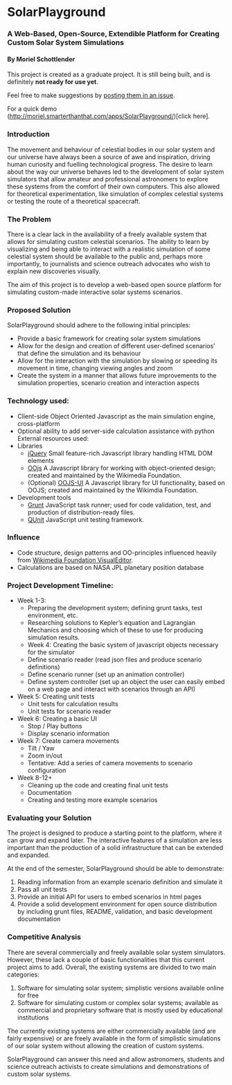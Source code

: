 # SolarPlayground
### A Web-Based, Open-Source, Extendible Platform for Creating Custom Solar System Simulations
#### By Moriel Schottlender

This project is created as a graduate project. It is still being built, and is definitely **not ready for use yet**.

Feel free to make suggestions by [posting them in an issue](https://github.com/mooeypoo/SolarPlayground/issues).

For a quick demo (http://moriel.smarterthanthat.com/apps/SolarPlayground/)[click here].

### Introduction

The movement and behaviour of celestial bodies in our solar system and our universe have always been a source of awe and inspiration, driving human curiosity and fuelling technological progress. The desire to learn about the way our universe behaves led to the development of solar system simulators that allow amateur and professional astronomers to explore these systems from the comfort of their own computers. This also allowed for theoretical experimentation, like simulation of complex celestial systems or testing the route of a theoretical spacecraft.

### The Problem

There is a clear lack in the availability of a freely available system that allows for simulating custom celestial scenarios. The ability to learn by visualizing and being able to interact with a realistic simulation of some celestial system should be available to the public and, perhaps more importantly, to journalists and science outreach advocates who wish to explain new discoveries visually.

The aim of this project is to develop a web-based open source platform for simulating custom-made interactive solar systems scenarios.

### Proposed Solution

SolarPlayground should adhere to the following initial principles:

* Provide a basic framework for creating solar system simulations
* Allow for the design and creation of different user-defined scenarios’ that define the simulation and its behaviour
* Allow for the interaction with the simulation by slowing or speeding its movement in time, changing viewing angles and zoom
* Create the system in a manner that allows future improvements to the simulation properties, scenario creation and interaction aspects

### Technology used:

* Client-side Object Oriented Javascript as the main simulation engine, cross-platform
* Optional ability to add server-side calculation assistance with python
External resources used:
* Libraries
  * [jQuery](http://jquery.com/) Small feature-rich Javascript library handling HTML DOM elements
  * [OOjs](http://www.mediawiki.org/wiki/OOjs) A Javascript library for working with object-oriented design; created and maintained by the Wikimedia Foundation.
  * (Optional) [OOJS-UI](http://www.mediawiki.org/wiki/OOjs_UI) A Javascript library for UI functionality, based on OOJS; created and maintained by the Wikimdia Foundation.
* Development tools
  * [Grunt](http://gruntjs.com/) JavaScript task runner; used for code validation, test, and production of distribution-ready files.
  * [QUnit](http://qunitjs.com/) JavaScript unit testing framework.

### Influence
* Code structure, design patterns and OO-principles influenced heavily from [Wikimedia Foundation VisualEditor](http://www.mediawiki.org/wiki/VisualEditor).
* Calculations are based on NASA JPL planetary position database

### Project Development Timeline:
* Week 1-3:
  * Preparing the development system; defining grunt tasks, test environment, etc.
  * Researching solutions to Kepler’s equation and Lagrangian Mechanics and choosing which of these to use for producing simulation results.
  * Week 4: Creating the basic system of javascript objects necessary for the simulator
  * Define scenario reader (read json files and produce scenario definitions)
  * Define scenario runner (set up an animation controller)
  * Define system controller (set up an object the user can easily embed on a web page and interact with scenarios through an API)
* Week 5: Creating unit tests
  * Unit tests for calculation results
  * Unit tests for scenario reader
* Week 6: Creating a basic UI
  * Stop / Play buttons
  * Display scenario information
* Week 7: Create camera movements
  * Tilt / Yaw
  * Zoom in/out
  * Tentative: Add a series of camera movements to scenario configuration
* Week 8-12+
  * Cleaning up the code and creating final unit tests
  * Documentation
  * Creating and testing more example scenarios

### Evaluating your Solution

The project is designed to produce a starting point to the platform, where it can grow and expand later. The interactive features of a simulation are less important than the production of a solid infrastructure that can be extended and expanded.

At the end of the semester, SolarPlayground should be able to demonstrate:

1. Reading information from an example scenario definition and simulate it
2. Pass all unit tests
3. Provide an initial API for users to embed scenarios in html pages
4. Provide a solid development environment for open source distribution by including grunt files, README, validation, and basic development documentation

### Competitive Analysis

There are several commercially and freely available solar system simulators. However, these lack a couple of basic functionalities that this current project aims to add. Overall, the existing systems are
divided to two main categories:

1. Software for simulating solar system; simplistic versions available online for free
2. Software for simulating custom or complex solar systems; available as commercial and proprietary software that is mostly used by educational institutions

The currently existing systems are either commercially available (and are fairly expensive) or are freely available in the form of simplistic simulations of our solar system without allowing the creation
of custom systems.

SolarPlayground can answer this need and allow astronomers, students and science outreach activists to create simulations and demonstrations of custom solar systems.

